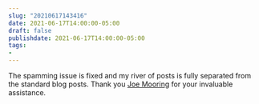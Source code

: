 ```yaml
---
slug: "20210617143416"
date: 2021-06-17T14:00:00-05:00
draft: false
publishdate: 2021-06-17T14:00:00-05:00
tags:
- 
---
```


The spamming issue is fixed and my river of posts is fully separated from the standard blog posts. Thank you [Joe Mooring][1] for your invaluable assistance.

[1]: https://discourse.gohugo.io/u/jmooring/

